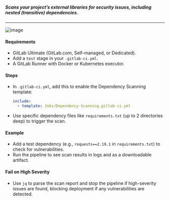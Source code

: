 ##### Scans your project’s external libraries for security issues, including nested (transitive) dependencies.

___

![image](https://github.com/user-attachments/assets/61818fe4-b81e-4b46-b3b9-b6d9ba5b98cf)


#### Requirements
  - GitLab Ultimate (GitLab.com, Self-managed, or Dedicated).
  - Add a `test` stage in your `.gitlab-ci.yml`.
  - A GitLab Runner with Docker or Kubernetes executor.

#### Steps
  - In `.gitlab-ci.yml`, add this to enable the Dependency Scanning template:
    ```yaml
    include:
      - template: Jobs/Dependency-Scanning.gitlab-ci.yml
    ```
  - Use specific dependency files like `requirements.txt` (up to 2 directories deep) to trigger the scan.

#### Example
  - Add a test dependency (e.g., `requests==2.19.1` in `requirements.txt`) to check for vulnerabilities.
  - Run the pipeline to see scan results in logs and as a downloadable artifact.

#### Fail on High Severity
  - Use `jq` to parse the scan report and stop the pipeline if high-severity issues are found, blocking deployment if any vulnerabilities are detected.
